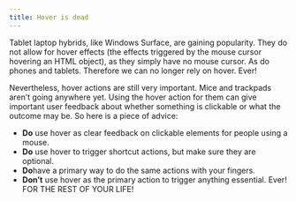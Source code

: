 ```yaml
---
title: Hover is dead
---
```



Tablet laptop hybrids, like Windows Surface, are gaining popularity. They do not allow for hover effects (the effects triggered by the mouse cursor hovering an HTML object), as they simply have no mouse cursor. As do phones and tablets. Therefore we can no longer rely on hover. Ever!

Nevertheless, hover actions are still very important. Mice and trackpads aren’t going anywhere yet. Using the hover action for them can give important user feedback about whether something is clickable or what the outcome may be. So here is a piece of advice:

* **Do** use hover as clear feedback on clickable elements for people using a mouse.
* **Do** use hover to trigger shortcut actions, but make sure they are optional.
* **Do**have a primary way to do the same actions with your fingers.
* **Don’t** use hover as the primary action to trigger anything essential. Ever! FOR THE REST OF YOUR LIFE!